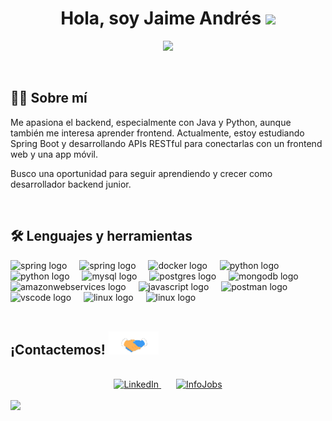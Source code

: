 <h1 align="center"><b>Hola, soy Jaime Andrés</b> <img src="https://media.giphy.com/media/hvRJCLFzcasrR4ia7z/giphy.gif" width="35"></h1> 

<p align="center"> 
  <a href="https://github.com/DenverCoder1/readme-typing-svg">
    <img src="https://readme-typing-svg.herokuapp.com?font=Time+New+Roman&color=cyan&size=25&center=true&vCenter=true&width=600&height=100&lines=Desarrollador+Backend+Junior;+Desarrollador+Android;+Interesado+en+Spring+Boot+%26+REST+API;+Apasionado+por+la+arquitectura+hexagonal;">
  </a>
</p>


<br>

<h2 align="left">👩‍💻 Sobre mí</h3>

<p>
  Me apasiona el backend, especialmente con Java y Python, aunque también me interesa aprender frontend. Actualmente, estoy estudiando Spring Boot y desarrollando APIs RESTful para conectarlas con un frontend web y una app móvil. 
</p>
<p>
  Busco una oportunidad para seguir aprendiendo y crecer como desarrollador backend junior.
</p>

<br>

<h2 align="left">🛠 Lenguajes y herramientas</h2>

<div align="left">
  <img src="https://cdn.jsdelivr.net/gh/devicons/devicon@latest/icons/java/java-original.svg" height="40" width="40" alt="spring logo" />
  <img width="12" />
  <img src="https://cdn.jsdelivr.net/gh/devicons/devicon@latest/icons/spring/spring-original-wordmark.svg" height="40" width="40"  alt="spring logo" />
  <img width="12" />
  <img src="https://cdn.jsdelivr.net/gh/devicons/devicon/icons/docker/docker-plain-wordmark.svg" height="40" width="40"  alt="docker logo"  />
  <img width="12" />
  <img src="https://cdn.jsdelivr.net/gh/devicons/devicon/icons/python/python-original.svg" height="40" width="40"  alt="python logo"  />
  <img width="12" />
  
  <img src="https://cdn.jsdelivr.net/gh/devicons/devicon@latest/icons/android/android-original.svg" height="40" width="40" alt="python logo"  />
  <img width="12" />
  <img src="https://cdn.jsdelivr.net/gh/devicons/devicon@latest/icons/mysql/mysql-original.svg" height="40" width="40" alt="mysql logo"  />
  <img width="12" />
  <img src="https://cdn.jsdelivr.net/gh/devicons/devicon/icons/postgresql/postgresql-original.svg" height="40" width="40" alt="postgres logo"  />
  <img width="12" />
  <img src="https://cdn.jsdelivr.net/gh/devicons/devicon/icons/mongodb/mongodb-original.svg" height="40" width="40" alt="mongodb logo"  />
  <img width="12" />
  <img src="https://skillicons.dev/icons?i=aws" height="40" width="40" alt="amazonwebservices logo"  />
  <img width="12" />
  <img src="https://cdn.jsdelivr.net/gh/devicons/devicon/icons/javascript/javascript-original.svg" height="40" width="40" alt="javascript logo"  />
  <img width="12" />
  <img src="https://cdn.jsdelivr.net/gh/devicons/devicon@latest/icons/postman/postman-original.svg" height="40" width="40" alt="postman logo" />
  <img width="12" />
  <img src="https://cdn.jsdelivr.net/gh/devicons/devicon@latest/icons/vscode/vscode-original-wordmark.svg" height="40" width="40" alt="vscode logo" />
  <img width="12" />
  <img src="https://cdn.jsdelivr.net/gh/devicons/devicon/icons/linux/linux-original.svg" height="40" width="40" alt="linux logo"  />
  <img width="12" />
  <img src="https://cdn.jsdelivr.net/gh/devicons/devicon@latest/icons/markdown/markdown-original.svg" height="40" width="40" alt="linux logo"  />
  <img width="12" />
</div>
<br>

## <b>¡Contactemos!</b> <img src="https://github.com/0xAbdulKhalid/0xAbdulKhalid/raw/main/assets/mdImages/handshake.gif" width="80">

<br>

<div align="center">
  <a href="https://www.linkedin.com/in/andr%C3%A9s-monserrate-villa-67a51b189/" target="_blank">
    <img src="https://upload.wikimedia.org/wikipedia/commons/a/aa/LinkedIn_2021.svg" alt="LinkedIn" style="width: 100px;"/>
  </a>
  <img width="20" />
  <a href="https://www.infojobs.net/candidate/cv/view/index.xhtml?dgv=9068534025380591259" target="_blank">
    <img src="https://brand.infojobs.net/images/infojobs.png" alt="InfoJobs" style="width: 100px;"/>
  </a>
</div>

<br>
<img src="https://user-images.githubusercontent.com/73097560/115834477-dbab4500-a447-11eb-908a-139a6edaec5c.gif">

